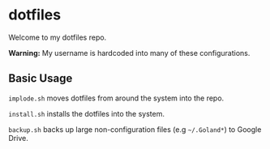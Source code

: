 # dotfiles

Welcome to my dotfiles repo.

**Warning:** My username is hardcoded into many of these configurations.


## Basic Usage

`implode.sh` moves dotfiles from around the system into the repo.

`install.sh` installs the dotfiles into the system.

`backup.sh` backs up large non-configuration files (e.g `~/.Goland*`) to Google Drive.
